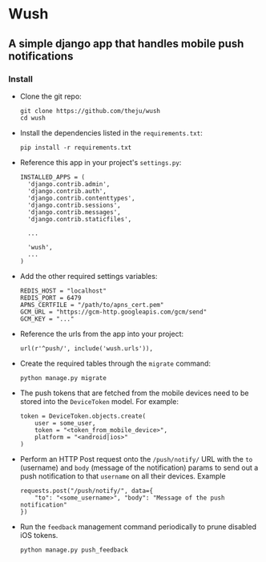 # Wush

## A simple django app that handles mobile push notifications

### Install

* Clone the git repo:

  ```
  git clone https://github.com/theju/wush
  cd wush
  ```
* Install the dependencies listed in the `requirements.txt`:

  ```
  pip install -r requirements.txt
  ```
* Reference this app in your project's `settings.py`:

  ```
  INSTALLED_APPS = (
    'django.contrib.admin',
    'django.contrib.auth',
    'django.contrib.contenttypes',
    'django.contrib.sessions',
    'django.contrib.messages',
    'django.contrib.staticfiles',

    ...

    'wush',
    ...
  )
  ```
* Add the other required settings variables:

  ```
  REDIS_HOST = "localhost"
  REDIS_PORT = 6479
  APNS_CERTFILE = "/path/to/apns_cert.pem"
  GCM_URL = "https://gcm-http.googleapis.com/gcm/send"
  GCM_KEY = "..."
  ```
* Reference the urls from the app into your project:

  ```
  url(r'^push/', include('wush.urls')),
  ```	
* Create the required tables through the `migrate` command:

  ```
  python manage.py migrate
  ```
* The push tokens that are fetched from the mobile devices need to
  be stored into the `DeviceToken` model. For example:

  ```
  token = DeviceToken.objects.create(
      user = some_user,
      token = "<token_from_mobile_device>",
	  platform = "<android|ios>"
  )
  ```
* Perform an HTTP Post request onto the `/push/notify/` URL with the
  `to` (username) and `body` (message of the notification) params to send out a
  push notification to that `username` on all their devices. Example

  ```
  requests.post("/push/notify/", data={
      "to": "<some_username>", "body": "Message of the push notification"
  })
  ```
* Run the `feedback` management command periodically to prune disabled iOS tokens.

  ```
  python manage.py push_feedback
  ```
